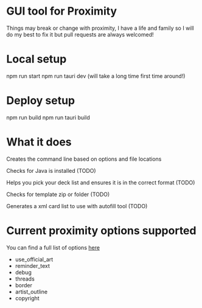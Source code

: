 # GUI tool for Proximity

Things may break or change with proximity, I have a life and family so I will do my best to fix it but pull requests are always welcomed!

# Local setup

npm run start
npm run tauri dev (will take a long time first time around!)

# Deploy setup

npm run build
npm run tauri build

# What it does

Creates the command line based on options and file locations

Checks for Java is installed (TODO)

Helps you pick your deck list and ensures it is in the correct format (TODO)

Checks for template zip or folder (TODO)

Generates a xml card list to use with autofill tool (TODO)

# Current proximity options supported

You can find a full list of options [here](https://github.com/Haven-King/Proximity/wiki/Options#built-in-options)

- use_official_art
- reminder_text
- debug
- threads
- border
- artist_outline
- copyright
